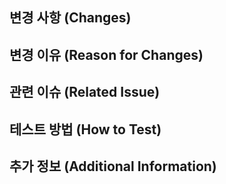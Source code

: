 <!--
PR을 제출하기 전에 다음 사항들을 확인해주세요:
- 제목에 PR의 내용을 명확히 설명했나요?
- 모든 코드를 로컬 환경에서 테스트해 보았나요?
- 관련 문서를 업데이트했나요?
-->

## 변경 사항 (Changes)
<!--
이 PR에서 변경된 내용을 간략하게 설명해주세요.
-->

## 변경 이유 (Reason for Changes)
<!--
이 변경 사항이 필요한 이유와 문제를 어떻게 해결하는지 설명해주세요.
-->

## 관련 이슈 (Related Issue)
<!--
이 PR이 해결하는 관련 이슈 번호를 참조하세요. 예: Closes #123
Closes #이슈번호
-->

## 테스트 방법 (How to Test)
<!--
변경 사항이 적용되었는지 테스트하기 위해 수행해야 하는 단계를 설명해주세요.
1. Go to '...'
2. Click on '...'
3. Observe '...'
-->

## 추가 정보 (Additional Information)
<!--
이 PR에 대한 추가적인 정보가 있으면 제공해주세요.
-->
